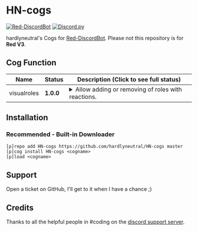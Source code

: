 # HN-cogs
[![Red-DiscordBot](https://img.shields.io/badge/Red--DiscordBot-V3-red.svg)](https://github.com/Cog-Creators/Red-DiscordBot)
[![Discord.py](https://img.shields.io/badge/discord.py-latest-blue.svg)](https://github.com/Rapptz/discord.py)

hardlyneutral's Cogs for [Red-DiscordBot](https://github.com/Cog-Creators/Red-DiscordBot). Please not this repository is for **Red V3**.

## Cog Function

| Name | Status | Description (Click to see full status)
| --- | --- | --- |
| visualroles | **1.0.0** | <details><summary>Allow adding or removing of roles with reactions.</summary>Set a channel id and message id to watch. Create links between roles and custom emoji/reactions. Add those custom emoji/reactions to the configured message and members can add the linked roles to themselves by clicking the emoji/reaction. Members can remove roles by clicking the emoji/reaction again. NOTE: only works with custom emoji that you upload.</details> |

## Installation
### Recommended - Built-in Downloader
```
[p]repo add HN-cogs https://github.com/hardlyneutral/HN-cogs master
[p]cog install HN-cogs <cogname>
[p]load <cogname>
```

## Support
Open a ticket on GitHub, I'll get to it when I have a chance ;)

## Credits

Thanks to all the helpful people in #coding on the [discord support server](https://discord.gg/red).
